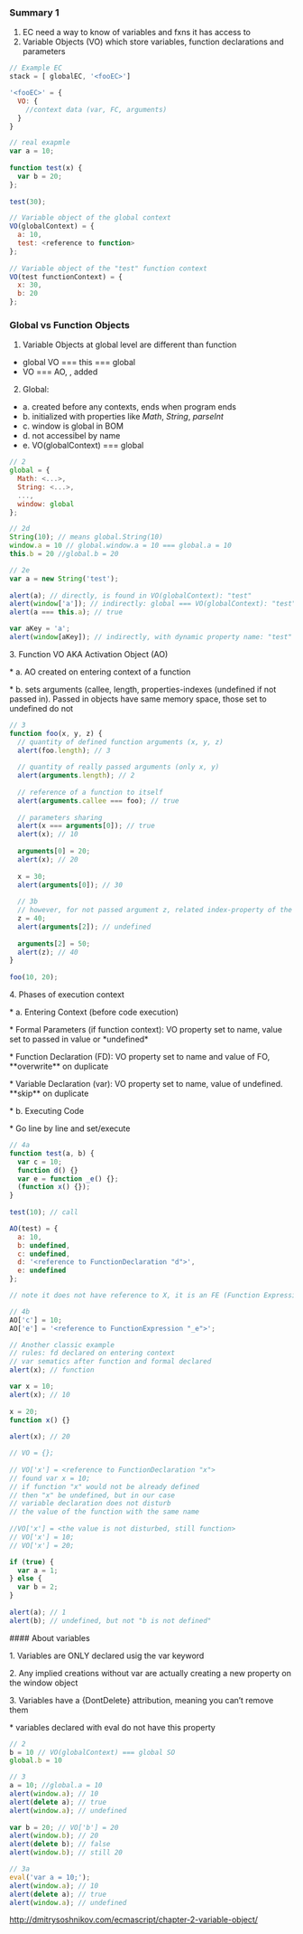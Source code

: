 ### **Summary 1**

1.  EC need a way to know of variables and fxns it has access to
2.  Variable Objects (VO) which store variables, function declarations and parameters

```js
// Example EC
stack = [ globalEC, '<fooEC>']

'<fooEC>' = {
  VO: {
    //context data (var, FC, arguments)
  }
}

// real exapmle
var a = 10;
 
function test(x) {
  var b = 20;
};
 
test(30);

// Variable object of the global context
VO(globalContext) = {
  a: 10,
  test: <reference to function>
};
  
// Variable object of the "test" function context
VO(test functionContext) = {
  x: 30,
  b: 20
};
```

### Global vs Function Objects

1. Variable Objects at global level are different than function
 * global VO === this === global
 * VO === AO, <arguments>, <formal parameters> added
 
2. Global: 
  *  a. created before any contexts, ends when program ends
  *  b. initialized with properties like *Math*, *String*, *parseInt* 
  *  c. window is global in BOM
  *  d. not accessibel by name
  *  e. VO(globalContext) === global

```js
// 2
global = {
  Math: <...>,
  String: <...>,
  ...,
  window: global
};

// 2d
String(10); // means global.String(10)
window.a = 10 // global.window.a = 10 === global.a = 10
this.b = 20 //global.b = 20

// 2e
var a = new String('test');
 
alert(a); // directly, is found in VO(globalContext): "test"
alert(window['a']); // indirectly: global === VO(globalContext): "test"
alert(a === this.a); // true

var aKey = 'a';
alert(window[aKey]); // indirectly, with dynamic property name: "test"
```

3\. Function VO AKA Activation Object (AO)

 \* a. AO created on entering context of a function

 \* b. sets arguments (callee, length, properties-indexes (undefined if not passed in). Passed in objects have same memory space, those set to undefined do not

```js
// 3
function foo(x, y, z) {
  // quantity of defined function arguments (x, y, z)
  alert(foo.length); // 3
 
  // quantity of really passed arguments (only x, y)
  alert(arguments.length); // 2
 
  // reference of a function to itself
  alert(arguments.callee === foo); // true
  
  // parameters sharing
  alert(x === arguments[0]); // true
  alert(x); // 10
  
  arguments[0] = 20;
  alert(x); // 20
  
  x = 30;
  alert(arguments[0]); // 30
  
  // 3b
  // however, for not passed argument z, related index-property of the arguments object is not shared
  z = 40;
  alert(arguments[2]); // undefined
  
  arguments[2] = 50;
  alert(z); // 40
}
  
foo(10, 20);

```

4\. Phases of execution context

 \* a. Entering Context (before code execution)

 \* Formal Parameters (if function context): VO property set to name, value set to passed in value or \*undefined\*

 \* Function Declaration (FD): VO property set to name and value of FO, \*\*overwrite\*\* on duplicate

 \* Variable Declaration (var): VO property set to name, value of undefined. \*\*skip\*\* on duplicate

 \* b. Executing Code

 \* Go line by line and set/execute

```js
// 4a
function test(a, b) {
  var c = 10;
  function d() {}
  var e = function _e() {};
  (function x() {});
}
  
test(10); // call

AO(test) = {
  a: 10,
  b: undefined,
  c: undefined,
  d: '<reference to FunctionDeclaration "d">',
  e: undefined
};

// note it does not have reference to X, it is an FE (Function Expression) not an FD

// 4b
AO['c'] = 10;
AO['e'] = '<reference to FunctionExpression "_e">';

// Another classic example
// rules: fd declared on entering context
// var sematics after function and formal declared
alert(x); // function

var x = 10;
alert(x); // 10
 
x = 20;
function x() {}
 
alert(x); // 20

// VO = {};
  
// VO['x'] = <reference to FunctionDeclaration "x">
// found var x = 10;
// if function "x" would not be already defined 
// then "x" be undefined, but in our case
// variable declaration does not disturb
// the value of the function with the same name
  
//VO['x'] = <the value is not disturbed, still function>
// VO['x'] = 10;
// VO['x'] = 20;

if (true) {
  var a = 1;
} else {
  var b = 2;
}
 
alert(a); // 1
alert(b); // undefined, but not "b is not defined"

```

\#\#\#\# About variables

1\. Variables are ONLY declared usig the var keyword

2\. Any implied creations without var are actually creating a new property on the window object

3\. Variables have a {DontDelete} attribution, meaning you can’t remove them

 \* variables declared with eval do not have this property

```js
// 2
b = 10 // VO(globalContext) === global SO
global.b = 10

// 3
a = 10; //global.a = 10
alert(window.a); // 10
alert(delete a); // true
alert(window.a); // undefined
 
var b = 20; // VO['b'] = 20
alert(window.b); // 20
alert(delete b); // false
alert(window.b); // still 20

// 3a
eval('var a = 10;');
alert(window.a); // 10
alert(delete a); // true
alert(window.a); // undefined

```

<http://dmitrysoshnikov.com/ecmascript/chapter-2-variable-object/>
